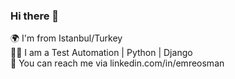 ### Hi there 👋

🌍 I'm from Istanbul/Turkey  
👨‍💻 I am a Test Automation | Python | Django  
📩 You can reach me via linkedin.com/in/emreosman  

